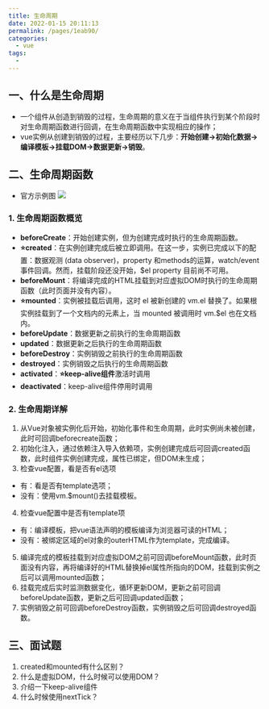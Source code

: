 ```yaml
---
title: 生命周期
date: 2022-01-15 20:11:13
permalink: /pages/1eab90/
categories:
  - vue
tags:
  - 
---
```


## 一、什么是生命周期
- 一个组件从创造到销毁的过程，生命周期的意义在于当组件执行到某个阶段时对生命周期函数进行回调，在生命周期函数中实现相应的操作；
- vue实例从创建到销毁的过程，主要经历以下几步：**开始创建→初始化数据→编译模板→挂载DOM→数据更新→销毁**。
## 二、生命周期函数
- 官方示例图
![](https://p3-juejin.byteimg.com/tos-cn-i-k3u1fbpfcp/9f0e7414c5c94f1ca09270c86b8bc876~tplv-k3u1fbpfcp-watermark.image)
### 1. 生命周期函数概览
- **beforeCreate**：开始创建实例，但为创建完成时执行的生命周期函数。
- **⭐created**：在实例创建完成后被立即调用。在这一步，实例已完成以下的配置：数据观测 (data observer)，property 和methods的运算，watch/event 事件回调。然而，挂载阶段还没开始，$el property 目前尚不可用。
- **beforeMount**：将编译完成的HTML挂载到对应虚拟DOM时执行的生命周期函数（此时页面并没有内容）。
- **⭐mounted**：实例被挂载后调用，这时 el 被新创建的 vm.el 替换了。如果根实例挂载到了一个文档内的元素上，当 mounted 被调用时 vm.$el 也在文档内。
- **beforeUpdate**：数据更新之前执行的生命周期函数
- **updated**：数据更新之后执行的生命周期函数
- **beforeDestroy**：实例销毁之前执行的生命周期函数
- **destroyed**：实例销毁之后执行的生命周期函数
- **activated**：**⭐keep-alive组件**激活时调用
- **deactivated**：keep-alive组件停用时调用
### 2. 生命周期详解
1. 从Vue对象被实例化后开始，初始化事件和生命周期，此时实例尚未被创建，此时可回调beforecreate函数；
2. 初始化注入，通过依赖注入导入依赖项，实例创建完成后可回调created函数，此时组件实例创建完成，属性已绑定，但DOM未生成；
3. 检查vue配置，看是否有el选项
  - 有：看是否有template选项；
  - 没有：使用vm.$mount()去挂载模板。
4. 检查vue配置中是否有template项
  - 有：编译模板，把vue语法声明的模板编译为浏览器可读的HTML；
  - 没有：被绑定区域的el对象的outerHTML作为template，完成编译。
5. 编译完成的模板挂载到对应虚拟DOM之前可回调beforeMount函数，此时页面没有内容，再将编译好的HTML替换掉el属性所指向的DOM，挂载到实例之后可以调用mounted函数；
6. 挂载完成后实时监测数据变化，循环更新DOM，更新之前可回调beforeUpdate函数，更新之后可回调updated函数；
7. 实例销毁之前可回调beforeDestroy函数，实例销毁之后可回调destroyed函数。
## 三、面试题
1. created和mounted有什么区别？
2. 什么是虚拟DOM，什么时候可以使用DOM？
3. 介绍一下keep-alive组件
4. 什么时候使用nextTick？